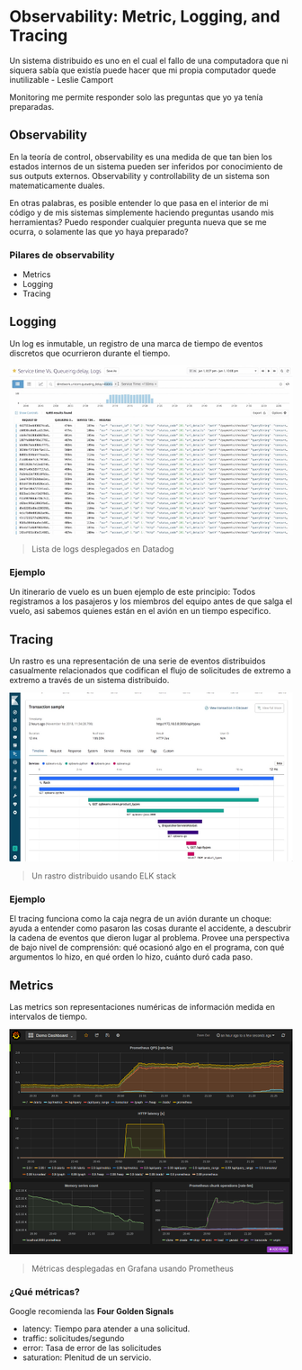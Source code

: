 # Observability: Metric, Logging, and Tracing

Un sistema distribuido es uno en el cual el fallo de una computadora que ni siquera sabía que existía puede hacer que mi propia computador quede inutilizable - Leslie Camport

Monitoring me permite responder solo las preguntas que yo ya tenía preparadas.

## Observability

En la teoría de control, observability es una medida de que tan bien los estados internos de un sistema pueden ser inferidos por conocimiento de sus outputs externos. Observability y controllability de un sistema son matematicamente duales.

En otras palabras, es posible entender lo que pasa en el interior de mi código y de mis sistemas simplemente haciendo preguntas usando mis herramientas? Puedo responder cualquier pregunta nueva que se me ocurra, o solamente las que yo haya preparado?

### Pilares de observability

- Metrics
- Logging
- Tracing

## Logging

Un log es inmutable, un registro de una marca de tiempo de eventos discretos que ocurrieron durante el tiempo.

<img src="./src/img3.jpeg" height=300>

> Lista de logs desplegados en Datadog

### Ejemplo

Un itinerario de vuelo es un buen ejemplo de este principio: Todos registramos a los pasajeros y los miembros del equipo antes de que salga el vuelo, asi sabemos quienes están en el avión en un tiempo especifico.

## Tracing

Un rastro es una representación de una serie de eventos distribuidos casualmente relacionados que codifican el flujo de solicitudes de extremo a extremo a través de un sistema distribuido.

<img src="./src/img4.png" height=300>

> Un rastro distribuido usando ELK stack

### Ejemplo

El tracing funciona como la caja negra de un avión durante un choque: ayuda a entender como pasaron las cosas durante el accidente, a descubrir la cadena de eventos que dieron lugar al problema. Provee una perspectiva de bajo nivel de comprensión: qué ocasionó algo en el programa, con qué argumentos lo hizo, en qué orden lo hizo, cuánto duró cada paso.

## Metrics

Las metrics son representaciones numéricas de información medida en intervalos de tiempo.

<img src="./src/img5.png" height=400>

> Métricas desplegadas en Grafana usando Prometheus

### ¿Qué métricas?

Google recomienda las **Four Golden Signals**

- latency: Tiempo para atender a una solicitud.
- traffic: solicitudes/segundo
- error: Tasa de error de las solicitudes
- saturation: Plenitud de un servicio.
